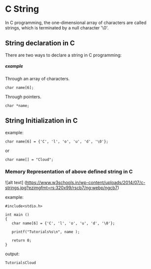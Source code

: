 # C String

In C programming, the one-dimensional array of characters are called strings, which is terminated by a null character '\0'.


## String declaration in C

There are two ways to declare a string in C programming:

##### example
Through an array of characters.
```
char name[6];

```
Through pointers.
```
char *name;

```

## String Initialization in C

example:

```
char name[6] = {'C', 'l', 'o', 'u', 'd', '\0'};

```

or

```
char name[] = "Cloud";

```

### Memory Representation of above defined string in C

![alt text] (https://www.w3schools.in/wp-content/uploads/2014/07/c-strings.jpg?ezimgfmt=rs:320x99/rscb7/ng:webp/ngcb7)

example:
```
#include<stdio.h>

int main ()
{
   char name[6] = {'C', 'l', 'o', 'u', 'd', '\0'};

   printf("Tutorials%s\n", name );

   return 0;
}

```

output:

```
TutorialsCloud

```
